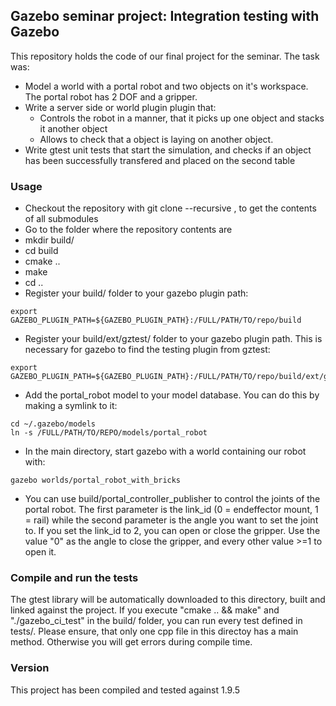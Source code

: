 ## Gazebo seminar project: Integration testing with Gazebo
This repository holds the code of our final project for the seminar. The task was:

- Model a world with a portal robot and two objects on it's workspace. The portal robot has 2 DOF and a gripper.
- Write a server side or world plugin plugin that:
  - Controls the robot in a manner, that it picks up one object and stacks it another object
  - Allows to check that a object is laying on another object.
- Write gtest unit tests that start the simulation, and checks if an object has been successfully transfered and placed on the second table

### Usage
- Checkout the repository with git clone --recursive , to get the contents of all submodules
- Go to the folder where the repository contents are
- mkdir build/
- cd build
- cmake ..
- make
- cd ..
- Register your build/ folder to your gazebo plugin path:
```
export GAZEBO_PLUGIN_PATH=${GAZEBO_PLUGIN_PATH}:/FULL/PATH/TO/repo/build
```
- Register your build/ext/gztest/ folder to your gazebo plugin path. This is necessary for gazebo to find the testing plugin from gztest:
```
export GAZEBO_PLUGIN_PATH=${GAZEBO_PLUGIN_PATH}:/FULL/PATH/TO/repo/build/ext/gztest/
```
- Add the portal_robot model to your model database. You can do this by making a symlink to it:
```
cd ~/.gazebo/models
ln -s /FULL/PATH/TO/REPO/models/portal_robot
```

- In the main directory, start gazebo with a world containing our robot with:
```
gazebo worlds/portal_robot_with_bricks
```
- You can use build/portal_controller_publisher to control the joints of the portal robot. The first parameter is the link_id (0 = endeffector mount, 1 = rail) while the second parameter is the angle you want to set the joint to. If you set the link_id to 2, you can open or close the gripper. Use the value "0" as the angle to close the gripper, and every other value >=1 to open it.

### Compile and run the tests
The gtest library will be automatically downloaded to this directory, built and linked against the project. If you execute "cmake .. && make" and "./gazebo_ci_test" in the build/ folder, you can run every test defined in tests/.
Please ensure, that only one cpp file in this directoy has a main method. Otherwise you will get errors during compile time.

### Version
This project has been compiled and tested against 1.9.5
